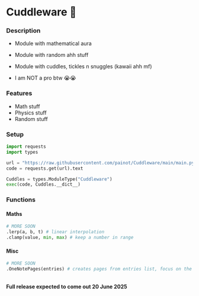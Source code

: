 # Cuddleware 🧸
### Description
- Module with mathematical aura
- Module with random ahh stuff
- Module with cuddles, tickles n snuggles (kawaii ahh mf)

- I am NOT a pro btw 😭😭
  
### Features
- Math stuff
- Physics stuff
- Random stuff

### Setup

```py
import requests
import types

url = "https://raw.githubusercontent.com/painot/Cuddleware/main/main.py"
code = requests.get(url).text

Cuddles = types.ModuleType("Cuddleware")
exec(code, Cuddles.__dict__)
```

### Functions
#### Maths

```py
# MORE SOON
.lerp(a, b, t) # linear interpolation
.clamp(value, min, max) # keep a number in range
```

#### Misc

```py
# MORE SOON
.OneNotePages(entries) # creates pages from entries list, focus on the OneNote window
```

<br>
<b>Full release expected to come out 20 June 2025</b>
